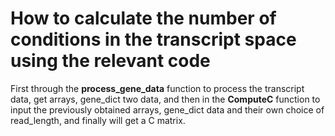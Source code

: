 # How to calculate the number of conditions in the transcript space using the relevant code

First through the **process_gene_data** function to process the transcript data, get arrays, gene_dict two data, and then in the **ComputeC** function to input the previously obtained arrays, 
gene_dict data and their own choice of read_length, and finally will get a C matrix.

